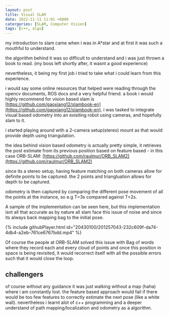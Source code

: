 ```yaml
---
layout: post
title: Visual SLAM
date: 2022-11-11 11:01 +0800
catergories: [SLAM, Computer Vision]
tags: [c++, algo]
---
```


my introduction to slam came when i was in A*star and at first it was such a mouthful to understand. 

the algorithm behind it was so difficult to understand and i was just thrown a book to read. (my boss left shortly after, it wasnt a good experience)

nevertheless, it being my first job i tried to take what i could learn from this experience.

i would say some online resources that helped were reading through the opencv documents, ROS docs and a very helpful friend. a book i would highly
recommend for vision based slam is [https://github.com/gaoxiang12/slambook-en](https://github.com/gaoxiang12/slambook-en). i was tasked to integrate visual based odometry into an exisiting robot using cameras, and hopefully slam to it.

i started playing around with a 2-camera setup(stereo) mount as that would provide depth using triangulation. 

the idea behind vision based odometry is actually pretty simple, it retrieves the post estimate from its previous position based on feature based - in this case ORB-SLAM: [https://github.com/raulmur/ORB_SLAM2](https://github.com/raulmur/ORB_SLAM2)

since its a stereo setup, having feature matching on both cameras allow for definite points to be captured. the 2 points and triangluation allows for depth to be captured.

odometry is then captured by comparing the different pose movement of all the points at the instance, so e.g T=3s compared against T=2s.

A sample of the implementation can be seen here, but this implementation isnt all that accurate as by nature all slam face this issue of noise and since its always back mapping bag to the initial pose.

{% include githubPlayer.html id="20430100/201257043-232c609f-da74-4db4-a2eb-761ce6767bdd.mp4" %} 

Of course the people at ORB-SLAM solved this issue with Bag of words where they record each and every cloud of points and once this position in space is being revisited, it would recorrect itself with all the possible errors such that it would close the loop.

## challengers

of course without any guidance it was just walking without a map (haha) where i am constantly lost. the feature based approach would fail if there would be too few features to correctly estimate the next pose (like a white wall). nevertheless i learnt alot of c++ programming and a deeper understand of path mapping/localization and odometry as a algorithm.